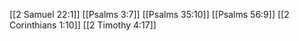 [[2 Samuel 22:1]]
[[Psalms 3:7]]
[[Psalms 35:10]]
[[Psalms 56:9]]
[[2 Corinthians 1:10]]
[[2 Timothy 4:17]]
